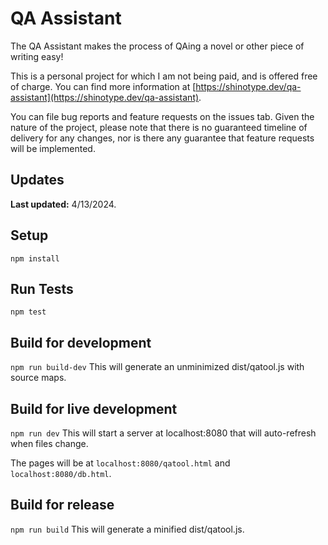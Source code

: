 # QA Assistant

The QA Assistant makes the process of QAing a novel or other piece of writing easy!

This is a personal project for which I am not being paid, and is offered free of charge. You can find more information at [https://shinotype.dev/qa-assistant](https://shinotype.dev/qa-assistant).

You can file bug reports and feature requests on the issues tab. Given the nature of the project, please note that there is no guaranteed timeline of delivery for any changes, nor is there any guarantee that feature requests will be implemented.

## Updates

**Last updated:** 4/13/2024.

## Setup
```npm install```

## Run Tests
```npm test```

## Build for development
```npm run build-dev```
This will generate an unminimized dist/qatool.js with source maps.

## Build for live development
```npm run dev```
This will start a server at localhost:8080 that will auto-refresh when files change.

The pages will be at `localhost:8080/qatool.html` and `localhost:8080/db.html`.

## Build for release
```npm run build```
This will generate a minified dist/qatool.js.
